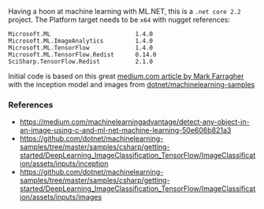 Having a hoon at machine learning with ML.NET, this is a `.net core 2.2` project. The Platform target needs to be `x64` with nugget references:

```
Microsoft.ML                        1.4.0
Microsoft.ML.ImageAnalytics         1.4.0
Microsoft.ML.TensorFlow             1.4.0
Microsoft.ML.TensorFlow.Redist      0.14.0
SciSharp.TensorFlow.Redist          2.1.0
```

Initial code is based on this great [medium.com article by Mark Farragher](https://medium.com/machinelearningadvantage/detect-any-object-in-an-image-using-c-and-ml-net-machine-learning-50e606b821a3) with the inception model and images from [dotnet/machinelearning-samples](https://github.com/dotnet/machinelearning-samples)

### References 

* https://medium.com/machinelearningadvantage/detect-any-object-in-an-image-using-c-and-ml-net-machine-learning-50e606b821a3
* https://github.com/dotnet/machinelearning-samples/tree/master/samples/csharp/getting-started/DeepLearning_ImageClassification_TensorFlow/ImageClassification/assets/inputs/inception
* https://github.com/dotnet/machinelearning-samples/tree/master/samples/csharp/getting-started/DeepLearning_ImageClassification_TensorFlow/ImageClassification/assets/inputs/images